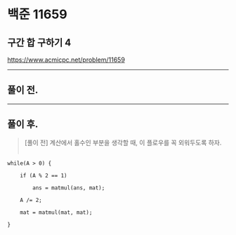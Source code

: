 # 백준 11659

## 구간 합 구하기 4
https://www.acmicpc.net/problem/11659
___
## 풀이 전.
> 
___
## 풀이 후.
> [풀이 전] 계산에서 홀수인 부분을 생각할 때, 이 플로우를 꼭 외워두도록 하자. </br></br>
> 
    while(A > 0) {

        if (A % 2 == 1)

            ans = matmul(ans, mat);

        A /= 2;

        mat = matmul(mat, mat);
        
    }
